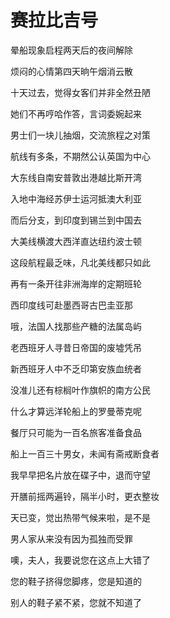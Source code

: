    

# 赛拉比吉号

晕船现象启程两天后的夜间解除

烦闷的心情第四天晌午烟消云散

十天过去，觉得女客们并非全然丑陋

她们不再哼哈作答，言词委婉起来

男士们一块儿抽烟，交流旅程之对策

航线有多条，不期然公认英国为中心

大东线自南安普敦出港越比斯开湾

入地中海经苏伊士运河抵澳大利亚

而后分支，到印度到锡兰到中国去

大美线横渡大西洋直达纽约波士顿

这段航程最乏味，凡北美线都只如此

再有一条开往非洲海岸的定期班轮

西印度线可赴墨西哥古巴圭亚那

哦，法国人找那些产糖的法属岛屿

老西班牙人寻昔日帝国的废墟凭吊

新西班牙人中不乏印第安族血统者

没准儿还有棕榈叶作旗帜的南方公民

什么才算远洋轮船上的罗曼蒂克呢

餐厅只可能为一百名旅客准备食品

船上一百三十男女，未闻有斋戒断食者

我早早把名片放在碟子中，退而守望

开膳前摇两遍铃，隔半小时，更衣整妆

天已变，觉出热带气候来啦，是不是

男人家从来没有因为孤独而受罪

噢，夫人，我要说您在这点上大错了

您的鞋子挤得您脚疼，您是知道的

别人的鞋子紧不紧，您就不知道了